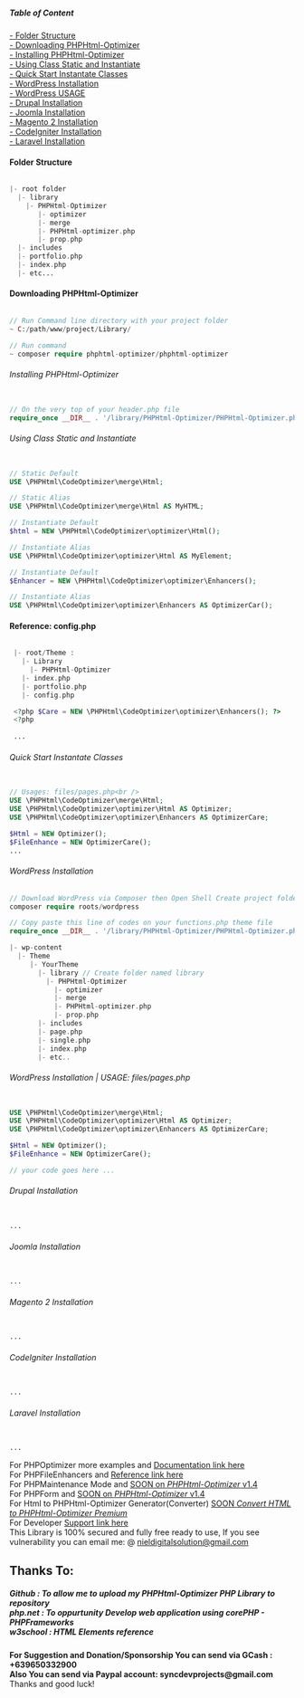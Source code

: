 <h5>Table of Content</h5>
<a href="#FolderStructure"> - Folder Structure</a><br />
<a href="#DownloadingPHPHtml-Optimizer"> - Downloading PHPHtml-Optimizer</a><br />
<a href="#InstallingPHPHtml-Optimizer"> - Installing PHPHtml-Optimizer</a><br />
<a href="#Instantiate"> - Using Class Static and Instantiate</a><br />
<a href="#QuickStart"> - Quick Start Instantate Classes</a><br />
<a href="#WordPressInstallation"> - WordPress Installation</a><br />
<a href="#WordPressInstallation"> - WordPress USAGE  </a><br />
<a href="#Drupal"> - Drupal Installation </a><br />
<a href="#Joomla"> - Joomla Installation </a><br />
<a href="#Magento"> - Magento 2 Installation </a><br />
<a href="#CodeIgniter"> - CodeIgniter Installation  </a><br />
<a href="#LaravelCodeIgniter"> - Laravel Installation  </a><br />

<h4 id="FolderStructure">Folder Structure</h4>

```PHP

|- root folder
  |- library
    |- PHPHtml-Optimizer
       |- optimizer
       |- merge
       |- PHPHtml-optimizer.php
       |- prop.php
  |- includes
  |- portfolio.php
  |- index.php
  |- etc...

```

<h4 id="DownloadingPHPHtml-Optimizer">Downloading PHPHtml-Optimizer</h4>

```PHP

// Run Command line directory with your project folder
~ C:/path/www/project/Library/ 

// Run command
~ composer require phphtml-optimizer/phphtml-optimizer	

```

<h6 id="InstallingPHPHtml-Optimizer">Installing PHPHtml-Optimizer</h6>

```PHP

// On the very top of your header.php file
require_once __DIR__ . '/library/PHPHtml-Optimizer/PHPHtml-Optimizer.php';

```

<h6 id="Instantiate">Using Class Static and Instantiate</h6>

```PHP

// Static Default
USE \PHPHtml\CodeOptimizer\merge\Html; 

// Static Alias
USE \PHPHtml\CodeOptimizer\merge\Html AS MyHTML;

// Instantiate Default
$html = NEW \PHPHtml\CodeOptimizer\optimizer\Html(); 

// Instantiate Alias
USE \PHPHtml\CodeOptimizer\optimizer\Html AS MyElement; 

// Instantiate Default
$Enhancer = NEW \PHPHtml\CodeOptimizer\optimizer\Enhancers(); 

// Instantiate Alias
USE \PHPHtml\CodeOptimizer\optimizer\Enhancers AS OptimizerCar();

```

<h4>Reference: config.php </h4>

```PHP

 |- root/Theme : 
   |- Library 
     |- PHPHtml-Optimizer
   |- index.php
   |- portfolio.php
   |- config.php       

 <?php $Care = NEW \PHPHtml\CodeOptimizer\optimizer\Enhancers(); ?>
 <?php 
 
 ...

```

<h6 id="QuickStart">Quick Start Instantate Classes </h6>

```PHP

// Usages: files/pages.php<br />
USE \PHPHtml\CodeOptimizer\merge\Html;
USE \PHPHtml\CodeOptimizer\optimizer\Html AS Optimizer;
USE \PHPHtml\CodeOptimizer\optimizer\Enhancers AS OptimizerCare;

$Html = NEW Optimizer();
$FileEnhance = NEW OptimizerCare();	
...

```

<h6 id="WordPressInstallation">WordPress Installation </h6>

```PHP
// Download WordPress via Composer then Open Shell Create project folder run snippet code
composer require roots/wordpress

// Copy paste this line of codes on your functions.php theme file
require_once __DIR__ . '/library/PHPHtml-Optimizer/PHPHtml-Optimizer.php'; 

|- wp-content
  |- Theme
     |- YourTheme
       |- library // Create folder named library 
         |- PHPHtml-Optimizer
           |- optimizer
           |- merge
           |- PHPHtml-optimizer.php
           |- prop.php
       |- includes
       |- page.php
       |- single.php
       |- index.php
       |- etc..

```

<h6 id="wpUSAGE">WordPress Installation | USAGE: files/pages.php </h6>	

```PHP

USE \PHPHtml\CodeOptimizer\merge\Html;
USE \PHPHtml\CodeOptimizer\optimizer\Html AS Optimizer;
USE \PHPHtml\CodeOptimizer\optimizer\Enhancers AS OptimizerCare;

$Html = NEW Optimizer();
$FileEnhance = NEW OptimizerCare();	

// your code goes here ...

```

<h6 id="Drupal">Drupal Installation </h6>

```PHP

...

```

<h6 id="Joomla">Joomla Installation </h6>

```PHP

...

```

<h6 id="Magento">Magento 2 Installation </h6>

```PHP

...

```

<h6 id="CodeIgniter">CodeIgniter Installation </h6>

```PHP

...

```

<h6 id="Laravel">Laravel Installation </h6>

```PHP

...

```

For PHPOptimizer more examples and <a href="https://github.com/nielsofficeofficial/PHPHtml-Optimizer-Docx"> Documentation link here </a><br /> 
For PHPFileEnhancers and <a href="https://github.com/nielsofficeofficial/PHPHtml-Optimizer-Enhancers"> Reference link here </a><br /> 
For PHPMaintenance Mode and <a href="#"> SOON on <i>PHPHtml-Optimizer</i> v1.4 </a><br />
For PHPForm and <a href="#"> SOON on <i>PHPHtml-Optimizer</i> v1.4 </a><br /> 
For Html to PHPHtml-Optimizer Generator(Converter) <a href="#"> SOON <i> Convert HTML to PHPHtml-Optimizer Premium</i></a><br /> 
For Developer <a href="https://github.com/nielsofficeofficial/PHPHtml-Optimizer/issues"> Support link here </a><br /> 
This Library is 100% secured and fully free ready to use, If you see vulnerability you can email me: @ nieldigitalsolution@gmail.com

<h2>Thanks To:</h2>
<h5>
Github : To allow me to upload my PHPHtml-Optimizer PHP Library to repository<br /> 
php.net : To oppurtunity Develop web application using corePHP - PHPFrameworks<br />
w3school : HTML Elements reference</h5>

__For Suggestion and Donation/Sponsorship You can send via GCash : +639650332900__ <br /> __Also You can send via Paypal account: syncdevprojects@gmail.com__ <br /> Thanks and good luck! 


